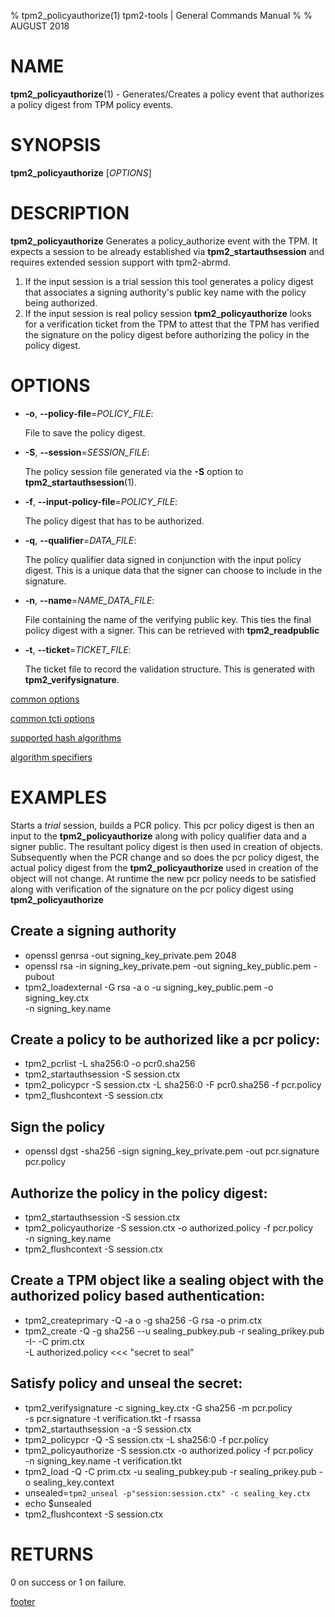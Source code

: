 % tpm2_policyauthorize(1) tpm2-tools | General Commands Manual
%
% AUGUST 2018

# NAME

**tpm2_policyauthorize**(1) - Generates/Creates a policy event that authorizes
a policy digest from TPM policy events.

# SYNOPSIS

**tpm2_policyauthorize** [*OPTIONS*]

# DESCRIPTION

**tpm2_policyauthorize** Generates a policy_authorize event with the TPM. It expects a session to be already established via **tpm2_startauthsession** and requires extended session support with tpm2-abrmd.
1. If the input session is a trial session this tool generates a policy digest that associates a signing authority's public key name with the policy being
authorized.
2. If the input session is real policy session **tpm2_policyauthorize**
looks for a verification ticket from the TPM to attest that the TPM has verified the signature on the policy digest before authorizing the policy in the policy digest.

# OPTIONS

  * **-o**, **--policy-file**=_POLICY\_FILE_:

    File to save the policy digest.

  * **-S**, **--session**=_SESSION_FILE_:

    The policy session file generated via the **-S** option to
    **tpm2_startauthsession**(1).

  * **-f**, **--input-policy-file**=_POLICY\_FILE_:

    The policy digest that has to be authorized.

  * **-q**, **--qualifier**=_DATA_FILE_:

    The policy qualifier data signed in conjunction with the input policy digest.
    This is a unique data that the signer can choose to include in the signature.

  * **-n**, **--name**=_NAME\_DATA\_FILE_:

    File containing the name of the verifying public key. This ties the final
    policy digest with a signer. This can be retrieved with **tpm2_readpublic**

  * **-t**, **--ticket**=_TICKET\_FILE_:

    The ticket file to record the validation structure. This is generated with
    **tpm2_verifysignature**.

[common options](common/options.md)

[common tcti options](common/tcti.md)

[supported hash algorithms](common/hash.md)

[algorithm specifiers](common/alg.md)

# EXAMPLES

Starts a *trial* session, builds a PCR policy. This pcr policy digest is then
an input to the **tpm2_policyauthorize** along with policy qualifier data and a
signer public. The resultant policy digest is then used in creation of objects.
Subsequently when the PCR change and so does the pcr policy digest, the actual
policy digest from the **tpm2_policyauthorize** used in creation of the object
will not change. At runtime the new pcr policy needs to be satisfied along with
verification of the signature on the pcr policy digest using **tpm2_policyauthorize**

## Create a signing authority
* openssl genrsa -out signing_key_private.pem 2048
* openssl rsa -in signing_key_private.pem -out signing_key_public.pem -pubout
* tpm2_loadexternal -G rsa -a o -u signing_key_public.pem -o signing_key.ctx\
 -n signing_key.name

## Create a policy to be authorized like a pcr policy:
* tpm2_pcrlist -L sha256:0 -o pcr0.sha256
* tpm2_startauthsession -S session.ctx
* tpm2_policypcr -S session.ctx -L sha256:0 -F pcr0.sha256 -f pcr.policy
* tpm2_flushcontext -S session.ctx

## Sign the policy
* openssl dgst -sha256 -sign signing_key_private.pem -out pcr.signature pcr.policy

## Authorize the policy in the policy digest:
* tpm2_startauthsession -S session.ctx
* tpm2_policyauthorize -S session.ctx -o authorized.policy -f pcr.policy\
 -n signing_key.name
* tpm2_flushcontext -S session.ctx

## Create a TPM object like a sealing object with the authorized policy based authentication:
* tpm2_createprimary -Q -a o -g sha256 -G rsa -o prim.ctx
* tpm2_create -Q -g sha256 --u sealing_pubkey.pub -r sealing_prikey.pub -I- -C prim.ctx\
 -L authorized.policy <<< "secret to seal"

## Satisfy policy and unseal the secret:
* tpm2_verifysignature -c signing_key.ctx -G sha256 -m pcr.policy\
 -s pcr.signature -t verification.tkt -f rsassa
* tpm2_startauthsession -a -S session.ctx
* tpm2_policypcr -Q -S session.ctx -L sha256:0 -f pcr.policy
* tpm2_policyauthorize -S session.ctx -o authorized.policy -f pcr.policy\
 -n signing_key.name -t verification.tkt
* tpm2_load -Q -C prim.ctx -u sealing_pubkey.pub -r sealing_prikey.pub -o sealing_key.context
* unsealed=`tpm2_unseal -p"session:session.ctx" -c sealing_key.ctx`
* echo $unsealed
* tpm2_flushcontext -S session.ctx

# RETURNS

0 on success or 1 on failure.

[footer](common/footer.md)
